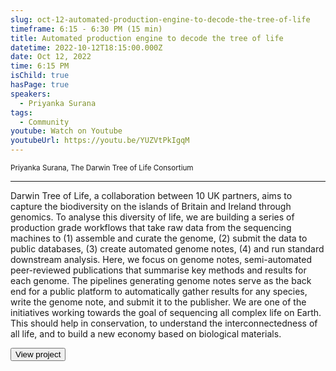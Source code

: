 ```yaml
---
slug: oct-12-automated-production-engine-to-decode-the-tree-of-life
timeframe: 6:15 - 6:30 PM (15 min)
title: Automated production engine to decode the tree of life
datetime: 2022-10-12T18:15:00.000Z
date: Oct 12, 2022
time: 6:15 PM
isChild: true
hasPage: true
speakers:
  - Priyanka Surana
tags:
  - Community
youtube: Watch on Youtube
youtubeUrl: https://youtu.be/YUZVtPkIgqM
---
```

<div className="mb-4">
  <small className="typo-small">
    Priyanka Surana, The Darwin Tree of Life Consortium
  </small>
</div>

<hr className="border-t border-gray-50 mb-4 opacity-20" />

Darwin Tree of Life, a collaboration between 10 UK partners, aims to capture the biodiversity on the islands of Britain and Ireland through genomics. To analyse this diversity of life, we are building a series of production grade workflows that take raw data from the sequencing machines to (1) assemble and curate the genome, (2) submit the data to public databases, (3) create automated genome notes, (4) and run standard downstream analysis. Here, we focus on genome notes, semi-automated peer-reviewed publications that summarise key methods and results for each genome. The pipelines generating genome notes serve as the back end for a public platform to automatically gather results for any species, write the genome note, and submit it to the publisher. We are one of the initiatives working towards the goal of sequencing all complex life on Earth. This should help in conservation, to understand the interconnectedness of all life, and to build a new economy based on biological materials.

<div>
  <Button to="https://github.com/sanger-tol/genomenote" variant="secondary" size="md" arrow>
    View project
  </Button>
</div>
